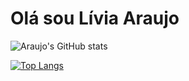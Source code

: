 # Olá sou Lívia Araujo

![Araujo's GitHub stats](https://github-readme-stats.vercel.app/api?username=liviatec&show_icons=true&theme=radical)

[![Top Langs](https://github-readme-stats.vercel.app/api/top-langs/?username=liviatec&hide_progress=true)](https://github.com/anuraghazra/github-readme-stats)
